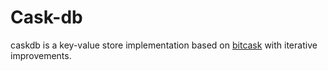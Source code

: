 # Cask-db

caskdb is a key-value store implementation based on
[bitcask](https://riak.com/assets/bitcask-intro.pdf) with iterative improvements.
